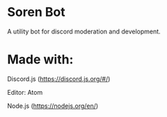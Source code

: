 # Soren Bot
A utility bot for discord moderation and development.

# Made with:
Discord.js (https://discord.js.org/#/)

Editor: Atom

Node.js (https://nodejs.org/en/)

